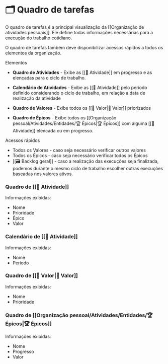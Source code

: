 # 🗂️ Quadro de tarefas

O quadro de tarefas é a principal visualização da [[Organização de atividades pessoais]]. Ele define todas informações necessárias para a execução do trabalho cotidiano.

O quadro de tarefas também deve disponibilizar acessos rápidos a todos os elementos da organização.

Elementos

- **Quadro de Atividades** - Exibe as [[🚧 Atividade]] em progresso e as elencadas para o ciclo de trabalho.

- **Calendário de Atividades** - Exibe as [[🚧 Atividade]] pelo período definido considerando o ciclo de trabalho, em relação a data de realização da atividade

- **Quadro de Valores** - Exibe todos os [[🌟 Valor|🌟 Valor]] priorizados

- **Quadro de Épicos** - Exibe todos os [[Organização pessoal/Atividades/Entidades/🏆 Épicos|🏆 Épicos]] com alguma [[🚧 Atividade]] elencada ou em progresso.

Acessos rápidos

- Todos os Valores - caso seja necessário verificar outros valores
- Todos os Épicos - caso seja necessário verificar todos os Épicos
- [[🗃️ Backlog geral]] - caso a realização das execuções seja finalizada, podemos durante o mesmo ciclo de trabalho escolher outras execuções baseadas nos valores ativos.

### Quadro de [[🚧 Atividade]]

Informações exibidas:

- Nome 
- Prioridade
- Épico
- Valor

### Calendário de [[🚧 Atividade]]

Informações exibidas:

- Nome
- Período

### Quadro de [[🌟 Valor|🌟 Valor]]

Informações exibidas:

- Nome
- Prioridade

### Quadro de [[Organização pessoal/Atividades/Entidades/🏆 Épicos|🏆 Épicos]]

Informações exibidas:

- Nome
- Progresso
- Valor
